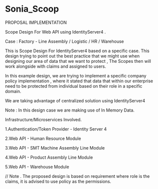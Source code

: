 # Sonia_Scoop

PROPOSAL IMPLEMENTATION 

Scope Design For Web API using IdentityServer4 . 

Case : Factory - Line Assembly / Logistic / HR / Warehouse

This is Scope Design For IdentityServer4 based on a specific case. This design trying to point out the best practice that we might use when designing our area of data that we want to protect , The Scopes then will work alongside with claims and assigned to users.

In this example design, we are trying to implement a specific company policy implementation , where it stated that data that within our enterprise need to be protected from individual based on their role in a specific domain. 

We are taking advantage of centralized solution using IdentityServer4

Note : In this design case we are making use of In Memory Data.


Infrastructure/Microservices Involved.

1.Authentication/Token Provider - Identity Server 4

2.Web API - Human Resource Module 

3.Web API - SMT Machine Assembly Line Module

4.Web API - Product Assembly Line Module

5.Web API - Warehouse Module

// Note . The proposed design is based on requirement where role is the claims, it is advised to use policy as the permissions.
